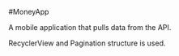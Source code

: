 #MoneyApp

A mobile application that pulls data from the API.

RecyclerView and Pagination structure is used.
